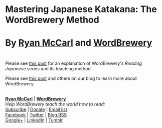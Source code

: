 # Mastering Japanese Katakana: The WordBrewery Method
#
# By [Ryan McCarl](https://ryanmccarl.com) and [WordBrewery](https://wordbrewery.com)
#

Please see [this post](https://wordbrewery.com/blog/japanese/introducing-reading-japanese/) for an explanation of WordBrewery's *Reading Japanese* series and its teaching method.

Please see [this post](https://wordbrewery.com/blog/learning/five-reasons-learn-language-wordbrewery/) and others on our blog to learn more about WordBrewery.

<br>
<b><a href="https://ryanmccarl.com">Ryan McCarl</a></b> | <b><a href="https://wordbrewery.com">WordBrewery</a></b>
<br>
<em>Help WordBrewery teach the world how to read:</em>
<br>
<a href="https://wordbrewery.com/#/subscriptions">Subscribe</a> | <a href="https://squareup.com/store/wordbrewery2">Donate</a> | <a href="http://goo.gl/pTPRvb">Email list</a>
<br>
<a href="http://facebook.com/wordbrewery">Facebook</a> | <a href="http://twitter.com/wordbrewery">Twitter</a> | <a href="http://feeds.feedburner.com/LanguageUntapped">Blog RSS</a>
<br>
<a href="https://plus.google.com/+WordBreweryLanguages">Google+</a> | <a href="https://www.linkedin.com/company/wordbrewery">LinkedIn</a> | <a href="https://wordbrewery.tumblr.com">Tumblr</a>
